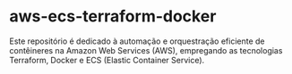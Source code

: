 # aws-ecs-terraform-docker
Este repositório é dedicado à automação e orquestração eficiente de contêineres na Amazon Web Services (AWS), empregando as tecnologias Terraform, Docker e ECS (Elastic Container Service).
